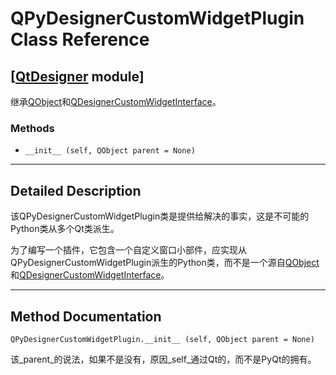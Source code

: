 # QPyDesignerCustomWidgetPlugin Class Reference

## [[QtDesigner](index.htm) module]

继承[QObject](qobject.html)和[QDesignerCustomWidgetInterface](qdesignercustomwidgetinterface.html)。

### Methods

*   `__init__ (self, QObject parent = None)`

* * *

## Detailed Description

该QPyDesignerCustomWidgetPlugin类是提供给解决的事实，这是不可能的Python类从多个Qt类派生。

为了编写一个插件，它包含一个自定义窗口小部件，应实现从QPyDesignerCustomWidgetPlugin派生的Python类，而不是一个源自[QObject](qobject.html)和[QDesignerCustomWidgetInterface](qdesignercustomwidgetinterface.html)。

* * *

## Method Documentation

```
QPyDesignerCustomWidgetPlugin.__init__ (self, QObject parent = None)
```

该_parent_的说法，如果不是没有，原因_self_通过Qt的，而不是PyQt的拥有。